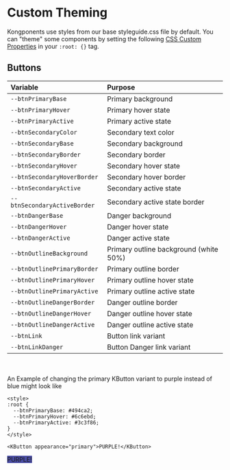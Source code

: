 # Custom Theming

Kongponents use styles from our base styleguide.css file by default. You can "theme" some components by setting the following [CSS Custom Properties](https://developer.mozilla.org/en-US/docs/Web/CSS/--*) in your `:root: {}` tag.

## Buttons
| Variable | Purpose
|:-------- |:-------
| `--btnPrimaryBase `| Primary background
| `--btnPrimaryHover`| Primary hover state
| `--btnPrimaryActive`| Primary active state
| `--btnSecondaryColor`| Secondary text color
| `--btnSecondaryBase`| Secondary background
| `--btnSecondaryBorder`| Secondary border
| `--btnSecondaryHover`| Secondary hover state
| `--btnSecondaryHoverBorder`| Secondary hover border
| `--btnSecondaryActive`| Secondary active state 
| `--btnSecondaryActiveBorder`| Secondary active state border
| `--btnDangerBase`| Danger background
| `--btnDangerHover`| Danger hover state
| `--btnDangerActive`| Danger active state
| `--btnOutlineBackground`| Primary outline background (white 50%)
| `--btnOutlinePrimaryBorder`| Primary outline border
| `--btnOutlinePrimaryHover`| Primary outline hover state
| `--btnOutlinePrimaryActive`| Primary outline active state
| `--btnOutlineDangerBorder`| Danger outline border
| `--btnOutlineDangerHover`| Danger outline hover state
| `--btnOutlineDangerActive`| Danger outline active state
| `--btnLink`| Button link variant
| `--btnLinkDanger`| Button Danger link variant

\
\
An Example of changing the primary KButton variant to purple instead of blue might
look like
```
<style>
:root {
  --btnPrimaryBase: #494ca2;
  --btnPrimaryHover: #6c6ebd;
  --btnPrimaryActive: #3c3f86;
}
</style>

<KButton appearance="primary">PURPLE!</KButton>
```
<KButton appearance="primary" class="purple-example">PURPLE!</KButton>

<style>
.purple-example { background-color: #494ca2 !important;}
.purple-example:hover { background-color: #6c6ebd !important;}
.purple-example:active { background-color: #3c3f86 !important;}
</style>
